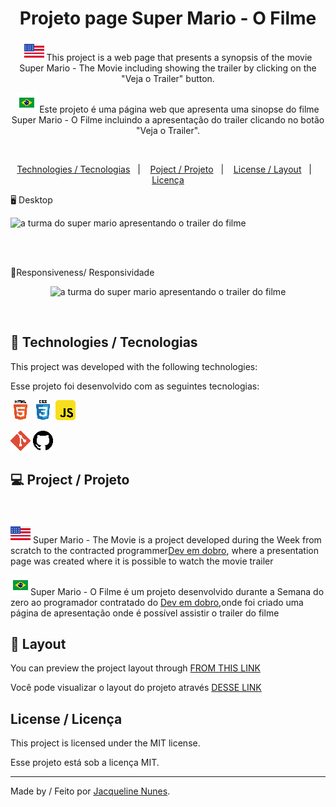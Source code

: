 <h1 align="center">Projeto page Super Mario - O Filme</h1>

<p align="center">
 <img src="./src/readme/united-states-of-america.ico"> This project is a web page that presents a synopsis of the movie Super Mario - The Movie including showing the trailer by clicking on the "Veja o Trailer" button.
</p>
<p align="center">
 <img src="./src/readme/brazil.ico"> Este projeto é uma página web que apresenta uma sinopse do filme Super Mario - O Filme incluindo a apresentação do trailer clicando no botão "Veja o Trailer".
</p>
<br>

<p align="center">
  <a href="#-tecnologias">Technologies / Tecnologias</a>&nbsp;&nbsp;&nbsp;|&nbsp;&nbsp;&nbsp;
  <a href="#-projeto">Poject / Projeto</a>&nbsp;&nbsp;&nbsp;|&nbsp;&nbsp;&nbsp;
  <a href="#-layout">License / Layout</a>&nbsp;&nbsp;&nbsp;|&nbsp;&nbsp;&nbsp;
  <a href="#memo-licença">Licença</a>
</p>

<p align="center">
<p>🖥️ Desktop</p>
  <img alt="a turma do super mario apresentando o trailer do filme" src="./src/readme/projeto-super-mario-filme-desktop.gif">
</p>
<br><br>
<p>📱Responsiveness/ Responsividade</p>
<p align="center">
  <img alt="a turma do super mario apresentando o trailer do filme" src="./src/readme/responsividade.gif">
</p>

<br>


## 🚀 Technologies / Tecnologias  

This project was developed with the following technologies: <br>

Esse projeto foi desenvolvido com as seguintes tecnologias: 

 <img src="./src/readme/html5.ico">  <img src="./src/readme/css3.ico">  <img src="./src/readme/javascript.ico">

 <img src="./src/readme/git.ico"> <img src="./src/readme/github.ico">


## 💻 Project / Projeto
<br>

<img src="./src/readme/united-states-of-america.ico"> Super Mario - The Movie is a project developed during the Week from scratch to the contracted programmer[Dev em dobro](https://instagram.com/devemdobro?igshid=YmMyMTA2M2Y=), where a presentation page was created where it is possible to watch the movie trailer<br>

<img src="./src/readme/brazil.ico">Super Mario - O Filme é um projeto desenvolvido durante a Semana do zero ao programador contratado do [Dev em dobro](https://instagram.com/devemdobro?igshid=YmMyMTA2M2Y=),onde foi criado uma página de apresentação onde é possível assistir o trailer do filme
## 🔖 Layout

You can preview the project layout through [FROM THIS LINK]() 

Você pode visualizar o layout do projeto através [DESSE LINK]()

## License / Licença

This project is licensed under the MIT license.

Esse projeto está sob a licença MIT.

---

Made by / Feito por [Jacqueline Nunes](https://github.com/JacqueNunes). 
